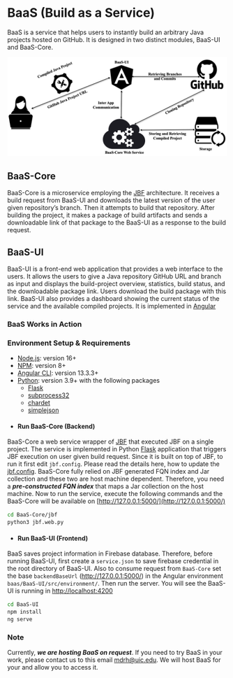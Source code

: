 # BaaS (Build as a Service)
BaaS is a service that helps users to instantly build an arbitrary Java projects hosted on GitHub.
It is designed in two distinct modules, BaaS-UI and BaaS-Core.

<img src="doc/baas-overview.png" alt="JBF High Level Architecture"/>


## BaaS-Core

BaaS-Core is a microservice employing the [JBF](https://github.com/Mondego/SourcererJBF) architecture.
It receives a build request from BaaS-UI and downloads the latest
version of the user given repository’s branch. Then it attempts to build that repository.
After building the project, it makes a package of build artifacts and sends
a downloadable link of that package to the BaaS-UI as a response to the build request.

## BaaS-UI
BaaS-UI is a front-end web application that provides a web interface to the
users. It allows the users to give a Java repository GitHub URL and branch as
input and displays the build-project overview, statistics, build status, and the downloadable
package link. Users download the build package with this link. BaaS-UI also provides a dashboard showing the current status of the service and the available compiled projects.
It is implemented in [Angular](https://angular.io)


### BaaS Works in Action

### Environment Setup & Requirements

- [Node.js](https://nodejs.org/en/): version 16+
- [NPM](https://docs.npmjs.com/about-npm): version 8+
- [Angular CLI](https://angular.io/cli): version 13.3.3+
- [Python](https://www.python.org/): version 3.9+ with the following packages
    - [Flask](https://pypi.org/project/Flask/)
    - [subprocess32](https://pypi.org/project/subprocess32/)
    - [chardet](https://pypi.org/project/chardet/)
    - [simplejson](https://pypi.org/project/simplejson/)


* #### Run BaaS-Core (Backend)
BaaS-Core a web service wrapper of [JBF](https://github.com/Mondego/SourcererJBF) that executed JBF on a single project.
The service is implemented in Python [Flask](https://pypi.org/project/Flask/)  application that triggers JBF execution on user given build request.
Since it is built on top of JBF, to run it first edit ``jbf.config``. Please read the details here, how to update the [jbf.config](https://github.com/Mondego/SourcererJBF/blob/master/README.md).
BaaS-Core fully relied on JBF generated FQN index and Jar collection and these two are host machine dependent.
Therefore, you need a ***pre-constructed FQN index*** that maps a Jar collection on the host machine. Now to run the service, execute the following commands and the BaaS-Core will be available on [http://127.0.0.1:5000/](http://127.0.0.1:5000/)

```bash
cd BaaS-Core/jbf
python3 jbf.web.py
```

* #### Run BaaS-UI (Frontend)
BaaS saves project information in Firebase database. Therefore, before running BaaS-UI, 
first create a ``service.json`` to save firebase credential in the root directory of BaaS-UI.
Also to consume request from ``BaaS-Core`` set the base ``backendBaseUrl`` (http://127.0.0.1:5000/) in the  Angular environment 
``baas/BaaS-UI/src/environment/``. Then run the server. 
You will see the BaaS-UI is running in [http://localhost:4200](http://localhost:4200)

```bash
cd BaaS-UI
npm install
ng serve
```


### Note

Currently, ***we are hosting BaaS on request***. 
If you need to try BaaS in your work, please contact us to this email [mdrh@uic.edu](mdrh@uci.edu).
We will host BaaS for your and allow you to access it.
